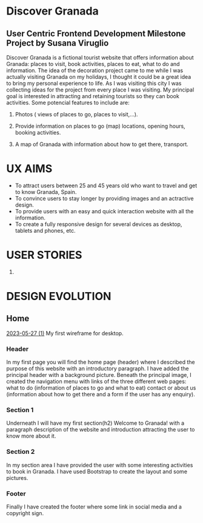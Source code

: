 # Discover Granada

## User Centric Frontend Development Milestone Project by Susana Viruglio

Discover Granada is a fictional tourist website that offers information about Granada: places to visit, book activities, places to eat, what to do and information. The idea of the decoration project came to me while I was actually visiting Granada on my holidays, I thought it could be a great idea to bring my personal experience to life. As I was visiting this city I was collecting ideas for the project from every place I was visiting.
My principal goal is interested in attracting and retaining tourists so they can book activities.
Some potencial features to include are:

1. Photos ( views of places to go, places to visit,...).

2. Provide information on places to go (map) locations, opening hours, booking activities.

3. A map of Granada with information about how to get there, transport.

# UX AIMS

* To attract users between 25 and 45 years old who want to travel and get to know Granada, Spain.
* To convince users to stay longer by providing images and an actractive design.
* To provide users with an easy and quick interaction website with all the information.
* To create a fully responsive design for several devices as desktop, tablets and phones, etc.

# USER STORIES

1.

# DESIGN EVOLUTION

## Home

[2023-05-27 (1)](https://github.com/susanaviruglio/Milestone-project-1/assets/127688431/f99842a6-7dc5-496d-aa94-5acefee3101d)
My first wireframe for desktop.

### Header

In my first page you will find the home page (header) where I described the purpose of this website with an introductory paragraph. I have added the principal header with a background picture. Beneath the principal image, I created the navigation menu with links of the three different web pages: what to do (information of places to go and what to eat) contact or about us (information about how to get there and a form if the user has any enquiry).

### Section 1

Underneath I will have my first section(h2) Welcome to Granada! with a paragraph description of the website and introduction attracting the user to know more about it.

### Section 2

In my section area I have provided the user with some interesting activities to book in Granada. I have used Bootstrap to create the layout and some pictures.

### Footer

Finally I have created the footer where some link in social media and a copyright sign.
